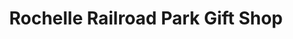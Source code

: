 ---
title: "Rochelle Railroad Park Gift Shop"
url: /rochelle/rochelle-railroad-park-gift-shop/
shop: Andenken
---